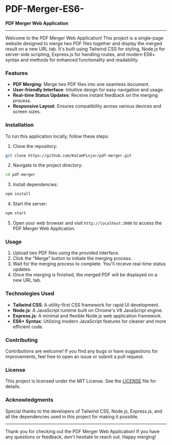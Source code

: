 # PDF-Merger-ES6-
**PDF Merger Web Application**

---

Welcome to the PDF Merger Web Application! This project is a single-page website designed to merge two PDF files together and display the merged result on a new URL tab. It's built using Tailwind CSS for styling, Node.js for server-side scripting, Express.js for handling routes, and modern ES6+ syntax and methods for enhanced functionality and readability.

### Features

- **PDF Merging**: Merge two PDF files into one seamless document.
- **User-friendly Interface**: Intuitive design for easy navigation and usage.
- **Real-time Status Updates**: Receive instant feedback on the merging process.
- **Responsive Layout**: Ensures compatibility across various devices and screen sizes.

### Installation

To run this application locally, follow these steps:

1. Clone the repository:

```bash
git clone https://github.com/KalamPinjar/pdf-merger.git
```

2. Navigate to the project directory:

```bash
cd pdf-merger
```

3. Install dependencies:

```bash
npm install
```

4. Start the server:

```bash
npm start
```

5. Open your web browser and visit `http://localhost:3000` to access the PDF Merger Web Application.

### Usage

1. Upload two PDF files using the provided interface.
2. Click the "Merge" button to initiate the merging process.
3. Wait for the merging process to complete. You'll receive real-time status updates.
4. Once the merging is finished, the merged PDF will be displayed on a new URL tab.

### Technologies Used

- **Tailwind CSS**: A utility-first CSS framework for rapid UI development.
- **Node.js**: A JavaScript runtime built on Chrome's V8 JavaScript engine.
- **Express.js**: A minimal and flexible Node.js web application framework.
- **ES6+ Syntax**: Utilizing modern JavaScript features for cleaner and more efficient code.

### Contributing

Contributions are welcome! If you find any bugs or have suggestions for improvements, feel free to open an issue or submit a pull request.

### License

This project is licensed under the MIT License. See the [LICENSE](LICENSE) file for details.

### Acknowledgments

Special thanks to the developers of Tailwind CSS, Node.js, Express.js, and all the dependencies used in this project for making it possible.

---

Thank you for checking out the PDF Merger Web Application! If you have any questions or feedback, don't hesitate to reach out. Happy merging!
